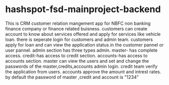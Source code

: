 # hashspot-fsd-mainproject-backend
This is CRM customer relation mangement app for NBFC non banking finance company or finance related buisness.
customers can create account to know about services offered and apply for services like vehicle loan.
there is seperate login for customers and admin team. customers apply for loan and can view the application status in the customer pannel or user pannel.
admin section has three types admin. master- has complete access. credit-has access to credit section.
accounts-has access to accounts section. master can view the users and set and change the passwords of the master,credits,accounts admin login. 
credit team verify the application from users.
accounts approve the amount and intrest rates. 
by default the password of master ,credit and account is "1234" 

